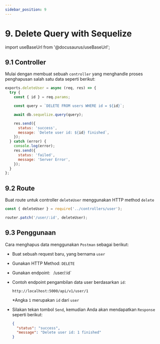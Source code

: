 ```yaml
---
sidebar_position: 9
---
```


# 9. Delete Query with Sequelize

import useBaseUrl from '@docusaurus/useBaseUrl';

## 9.1 Controller

Mulai dengan membuat sebuah `controller` yang menghandle proses penghapusan salah satu data seperti berikut:

```js {3,5,7,9-12} title=src/controllers/user.js
exports.deleteUser = async (req, res) => {
  try {
    const { id } = req.params;

    const query = `DELETE FROM users WHERE id = ${id}`;

    await db.sequelize.query(query);

    res.send({
      status: 'success',
      message: `Delete user id: ${id} finished`,
    });
  } catch (error) {
    console.log(error);
    res.send({
      status: 'failed',
      message: 'Server Error',
    });
  }
};
```

## 9.2 Route

Buat route untuk controller `deleteUser` menggunakan HTTP method `delete`

```js {1,3} title=src/routes/index.js
const { deleteUser } = require('../controllers/user');

router.patch('/user/:id', deleteUser);
```

## 9.3 Penggunaan

Cara menghapus data menggunakan `Postman` sebagai berikut:

- Buat sebuah request baru, yang bernama `user`
- Gunakan HTTP Method: `DELETE`
- Gunakan endpoint: ` `/user/:id`
- Contoh endpoint pengambilan data user berdasarkan `id`:
  ```
  http://localhost:5000/api/v1/user/1
  ```
  \*Angka `1` merupakan `id` dari `user`
- Silakan tekan tombol `Send`, kemudian Anda akan mendapatkan `Response` seperti berikut:

  ```json title=Response
  {
    "status": "success",
    "message": "Delete user id: 1 finished"
  }
  ```
